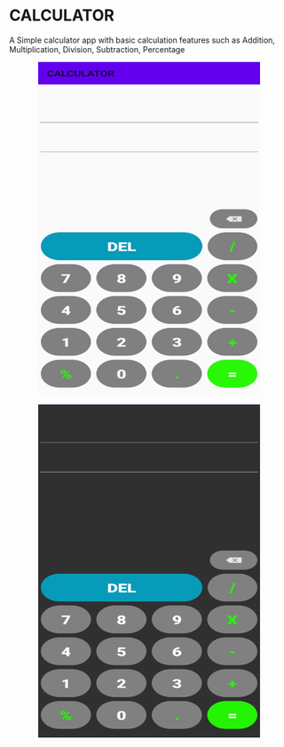 # CALCULATOR

A Simple calculator app with basic calculation features such as Addition, Multiplication, Division, Subtraction, Percentage

<p align="center">
  <img width="400" height="600" src="images/light.jpeg">
</p>

<p align="center">
  <img width="400" height="600" src="images/dark.jpeg">
</p>
